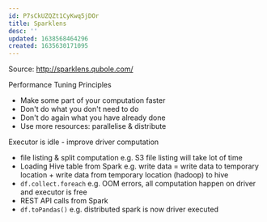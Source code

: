 ```yaml
---
id: P7sCkUZQZt1CyKwq5jDOr
title: Sparklens
desc: ''
updated: 1638568464296
created: 1635630171095
---
```


Source: http://sparklens.qubole.com/

Performance Tuning Principles

- Make some part of your computation faster
- Don't do what you don't need to do
- Don't do again what you have already done
- Use more resources: parallelise & distribute


Executor is idle - improve driver computation
- file listing & split computation e.g. S3 file listing will take lot of time
- Loading Hive table from Spark e.g. write data = write data to temporary location + write data from temporary location (hadoop) to hive
- `df.collect.foreach` e.g. OOM errors, all computation happen on driver and executor is free
- REST API calls from Spark
- `df.toPandas()` e.g. distributed spark is now driver executed

